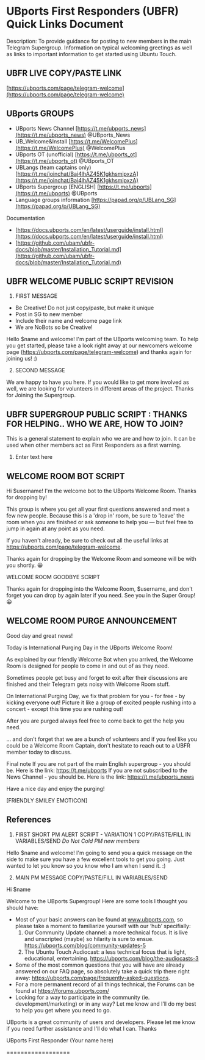 # UBports First Responders (UBFR) Quick Links Document

Description: To provide guidance for posting to new members in the main Telegram Supergroup.  Information on typical welcoming greetings as well as links to important information to get started using Ubuntu Touch.

## UBFR LIVE COPY/PASTE LINK

[https://ubports.com/page/telegram-welcome](https://ubports.com/page/telegram-welcome)

## UBports GROUPS

- UBports News Channel               [https://t.me/ubports_news](https://t.me/ubports_news)	@UBports_News
- UB_Welcome&Install                 [https://t.me/WelcomePlus](https://t.me/WelcomePlus)      	@WelcomePlus
- UBports OT (unofficial)            [https://t.me/ubports_ot](https://t.me/ubports_ot)        	@UBports_OT
- UBLangs (team captains only)       [https://t.me/joinchat/Baj4lhAZ45K1gkhsmipxzA](https://t.me/joinchat/Baj4lhAZ45K1gkhsmipxzA)
- UBports Supergroup [ENGLISH]       [https://t.me/ubports](https://t.me/ubports)           	@UBports
- Language groups information 	     [https://papad.org/p/UBLang_SG](https://papad.org/p/UBLang_SG)


Documentation
- [https://docs.ubports.com/en/latest/userguide/install.html](https://docs.ubports.com/en/latest/userguide/install.html)
- [https://github.com/ubam/ubfr-docs/blob/master/Installation_Tutorial.md](https://github.com/ubam/ubfr-docs/blob/master/Installation_Tutorial.md)


## UBFR WELCOME PUBLIC SCRIPT REVISION

1. FIRST MESSAGE

- Be Creative!  Do not just copy/paste, but make it unique
- Post in SG to new member
- Include their name and welcome page link
- We are NoBots so be Creative!

Hello $name and welcome! I'm part of the UBports welcoming team. To help you get started, please take a look right away at our newcomers welcome page (https://ubports.com/page/telegram-welcome) and thanks again for joining us! :)

2. SECOND MESSAGE

We are happy to have you here. If you would like to get more involved as well, we are looking for volunteers in different areas of the project. Thanks for Joining the Supergroup.




## UBFR SUPERGROUP PUBLIC SCRIPT : THANKS FOR HELPING.. WHO WE ARE, HOW TO JOIN?

This is a general statement to explain who we are and how to join.  It can be used when other members act as First Responders as a first warning.

1. Enter text here




## WELCOME ROOM BOT SCRIPT

Hi $username! I'm the welcome bot to the UBports Welcome Room. Thanks for dropping by!

This group is where you get all your first questions answered and meet a few new people. Because this is a 'drop in' room, be sure to 'leave' the room when you are finished or ask someone to help you — but feel free to jump in again at any point as you need.

If you haven't already, be sure to check out all the useful links at https://ubports.com/page/telegram-welcome.

Thanks again for dropping by the Welcome Room and someone will be with you shortly. 😀

WELCOME ROOM GOODBYE SCRIPT

Thanks again for dropping into the Welcome Room, $username, and don't forget you can drop by again later if you need. See you in the Super Group! 😀





## WELCOME ROOM PURGE ANNOUNCEMENT

Good day and great news!

Today is International Purging Day in the UBports Welcome Room!

As explained by our friendly Welcome Bot when you arrived, the Welcome Room is designed for people to come in and out of as they need.  

Sometimes people get busy and forget to exit after their discussions are finished and their Telegram gets noisy with Welcome Room stuff.

On International Purging Day, we fix that problem for you - for free - by kicking everyone out!
Picture it like a group of excited people rushing into a concert - except this time you are rushing out!

After you are purged always feel free to come back to get the help you need.

... and don't forget that we are a bunch of volunteers and if you feel like you could be a Welcome Room Captain, don't hesitate to reach out to a UBFR member today to discuss.

Final note
If you are not part of the main English supergroup - you should be.  Here is the link: https://t.me/ubports
If you are not subscribed to the News Channel - you should be.  Here is the link:  https://t.me/ubports_news

Have a nice day and enjoy the purging!

[FRIENDLY SMILEY EMOTICON]




## References

1. FIRST SHORT PM ALERT SCRIPT - VARIATION 1 COPY/PASTE/FILL IN VARIABLES/SEND
 *Do Not Cold PM new members*

Hello $name and welcome! I'm going to send you a quick message on the side to make sure you have a few excellent tools to get you going. Just wanted to let you know so you know who I am when I send it. :)
 



2. MAIN PM MESSAGE 
COPY/PASTE/FILL IN VARIABLES/SEND


Hi $name

Welcome to the UBports Supergroup!  Here are some tools I thought you should have:

- Most of your basic answers can be found at www.ubports.com, so please take a moment to familiarize yourself with our ‘hub’ specifially:
   1. Our Community Update channel: a more technical focus. It is live and unscripted (maybe) so hilarity is sure to ensue. https://ubports.com/blog/community-updates-5
   2. The Ubuntu Touch Audiocast: a less technical focus that is light, educational, entertaining. https://ubports.com/blog/the-audiocasts-3
- Some of the most common questions that you will have are already answered on our FAQ page, so absolutely take a quick trip there right away: https://ubports.com/page/frequently-asked-questions.
- For a more permanent record of all things technical, the Forums can be found at https://forums.ubports.com/
- Looking for a way to participate in the community (ie. development/marketing) or in any way? Let me know and I’ll do my best to help you get where you need to go.

UBports is a great community of users and developers.  Please let me know if you need further assistance and I'll do what I can.
Thanks

UBports First Responder
(Your name here)

==================
